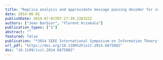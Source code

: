 ```yaml
---
title: "Replica analysis and approximate message passing decoder for superposition codes"
date: 2014-06-01
publishDate: 2019-07-01T07:17:39.228322Z
authors: ["Jean Barbier", "Florent Krzakala"]
publication_types: ["1"]
abstract: ""
featured: false
publication: "*2014 IEEE International Symposium on Information Theory*"
url_pdf: "https://doi.org/10.1109%2Fisit.2014.6875082"
doi: "10.1109/isit.2014.6875082"
---
```


